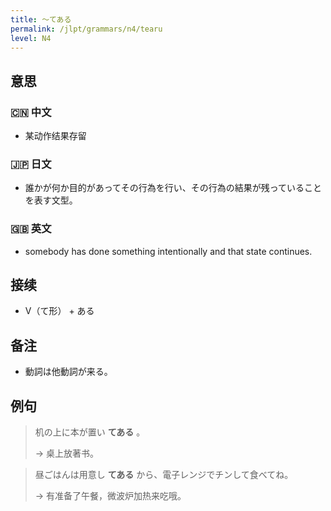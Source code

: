 ```yaml
---
title: 〜てある
permalink: /jlpt/grammars/n4/tearu
level: N4
---
```


## 意思

### 🇨🇳 中文

- 某动作结果存留

### 🇯🇵 日文

- 誰かが何か目的があってその行為を行い、その行為の結果が残っていることを表す文型。

### 🇬🇧 英文

- somebody has done something intentionally and that state continues.

## 接续

- V（て形） + ある

## 备注

- 動詞は他動詞が来る。

## 例句

> 机の上に本が置い **てある** 。
>
> → 桌上放著书。

> 昼ごはんは用意し **てある** から、電子レンジでチンして食べてね。
>
> → 有准备了午餐，微波炉加热来吃哦。

